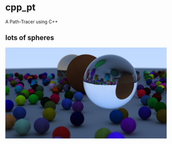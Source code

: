 # cpp_pt
A Path-Tracer using C++

## lots of spheres
![alt text](images/lots_of_spheres.png?raw/true "Lots of spheres")
